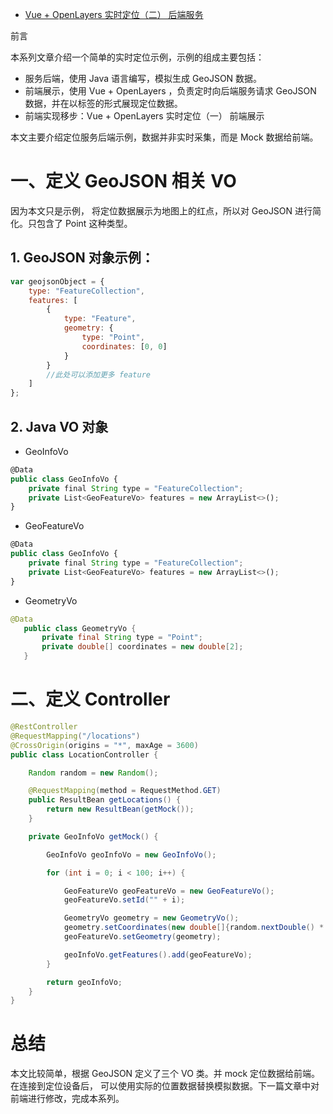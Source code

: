 - [Vue + OpenLayers 实时定位（二） 后端服务](https://blog.csdn.net/weixin_39340061/article/details/108200509)



前言

本系列文章介绍一个简单的实时定位示例，示例的组成主要包括：

- 服务后端，使用 Java 语言编写，模拟生成 GeoJSON 数据。
- 前端展示，使用 Vue + OpenLayers ，负责定时向后端服务请求 GeoJSON 数据，并在以标签的形式展现定位数据。
- 前端实现移步：Vue + OpenLayers 实时定位（一） 前端展示



本文主要介绍定位服务后端示例，数据并非实时采集，而是 Mock 数据给前端。

# 一、定义 GeoJSON 相关 VO

因为本文只是示例， 将定位数据展示为地图上的红点，所以对 GeoJSON 进行简化。只包含了 Point 这种类型。

## 1. GeoJSON 对象示例：

```js
var geojsonObject = {
    type: "FeatureCollection",
    features: [
        {
            type: "Feature",
            geometry: {
                type: "Point",
                coordinates: [0, 0]
            }
        }
        //此处可以添加更多 feature
    ]
};
```

## 2. Java VO 对象

- GeoInfoVo

```js
@Data
public class GeoInfoVo {
    private final String type = "FeatureCollection";
	private List<GeoFeatureVo> features = new ArrayList<>();
}
```

- GeoFeatureVo

```js
@Data
public class GeoInfoVo {
    private final String type = "FeatureCollection";
	private List<GeoFeatureVo> features = new ArrayList<>();
}
```

- GeometryVo

```java
@Data
   public class GeometryVo {
       private final String type = "Point";
       private double[] coordinates = new double[2];
   }
```

# 二、定义 Controller

```java
@RestController
@RequestMapping("/locations")
@CrossOrigin(origins = "*", maxAge = 3600)
public class LocationController {

    Random random = new Random();

    @RequestMapping(method = RequestMethod.GET)
    public ResultBean getLocations() {
        return new ResultBean(getMock());
    }

    private GeoInfoVo getMock() {

        GeoInfoVo geoInfoVo = new GeoInfoVo();

        for (int i = 0; i < 100; i++) {

            GeoFeatureVo geoFeatureVo = new GeoFeatureVo();
            geoFeatureVo.setId("" + i);

            GeometryVo geometry = new GeometryVo();
            geometry.setCoordinates(new double[]{random.nextDouble() * 1e7, random.nextDouble() * 1e7});
            geoFeatureVo.setGeometry(geometry);

            geoInfoVo.getFeatures().add(geoFeatureVo);
        }

        return geoInfoVo;
    }
}
```

# 总结

本文比较简单，根据 GeoJSON 定义了三个 VO 类。并 mock 定位数据给前端。在连接到定位设备后， 可以使用实际的位置数据替换模拟数据。下一篇文章中对前端进行修改，完成本系列。